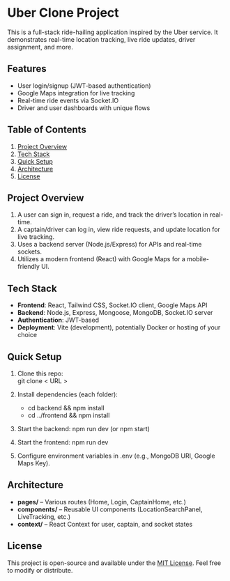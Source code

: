 # Uber Clone Project

This is a full-stack ride-hailing application inspired by the Uber service. It demonstrates real-time location tracking, live ride updates, driver assignment, and more.

## Features

- User login/signup (JWT-based authentication)
- Google Maps integration for live tracking
- Real-time ride events via Socket.IO
- Driver and user dashboards with unique flows

## Table of Contents

1. [Project Overview](#project-overview)
2. [Tech Stack](#tech-stack)
3. [Quick Setup](#quick-setup)
4. [Architecture](#architecture)
5. [License](#license)

## Project Overview

1. A user can sign in, request a ride, and track the driver’s location in real-time.
2. A captain/driver can log in, view ride requests, and update location for live tracking.
3. Uses a backend server (Node.js/Express) for APIs and real-time sockets.
4. Utilizes a modern frontend (React) with Google Maps for a mobile-friendly UI.

## Tech Stack

- **Frontend**: React, Tailwind CSS, Socket.IO client, Google Maps API
- **Backend**: Node.js, Express, Mongoose, MongoDB, Socket.IO server
- **Authentication**: JWT-based
- **Deployment**: Vite (development), potentially Docker or hosting of your choice

## Quick Setup

1. Clone this repo:  
   git clone < URL >

2. Install dependencies (each folder):

   - cd backend && npm install
   - cd ../frontend && npm install

3. Start the backend:
   npm run dev (or npm start)

4. Start the frontend:
   npm run dev

5. Configure environment variables in .env (e.g., MongoDB URI, Google Maps Key).

## Architecture

- **pages/** – Various routes (Home, Login, CaptainHome, etc.)
- **components/** – Reusable UI components (LocationSearchPanel, LiveTracking, etc.)
- **context/** – React Context for user, captain, and socket states

## License

This project is open-source and available under the [MIT License](LICENSE). Feel free to modify or distribute.
